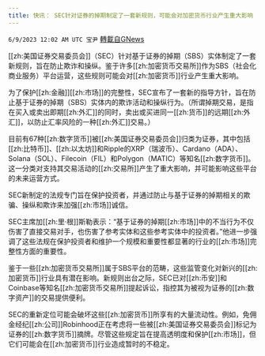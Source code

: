 ```yaml
---
title: 快讯： SEC针对证券的掉期制定了一套新规则，可能会对加密货币行业产生重大影响
---
```

`6/9/2023 12:02 AM UTC 宝尹` [轉載自GNews](https://gnews.org/articles/1369850)

[[zh:美国证券交易委员会]]（SEC）针对基于证券的掉期（SBS）实体制定了一套新规则，旨在防止欺诈和操纵。鉴于许多[[zh:加密货币交易所]]作为SBS（社会化商业服务）平台运营，这些规则可能会对[[zh:加密货币]]行业产生重大影响。

为了保护[[zh:金融]][[zh:市场]]的完整性，SEC宣布了一套新的指导方针，旨在防止基于证券的掉期（SBS）实体内的欺诈活动和操纵行为。（所谓掉期交易，是指在买入或卖出即期[[zh:外汇]]的同时，卖出或买进同一[[zh:货币]]的远期[[zh:外汇]]，以防止汇率风险的一种[[zh:外汇]]交易。）

目前有67种[[zh:数字货币]]被[[zh:美国证券交易委员会]]归类为证券，其中包括[[zh:比特币]]、[[zh:以太坊]]和Ripple的XRP（瑞波币）、Cardano（ADA）、Solana（SOL）、Filecoin（FIL）和Polygon（MATIC）等知名[[zh:数字货币]]。这一分类对支持其交易活动的[[zh:交易所]]产生了重大影响，并可能影响这些平台的未来运营方式。

SEC新制定的法规专门旨在保护投资者，并通过防止与基于证券的掉期相关的欺骗、操纵和欺诈来加强[[zh:市场]]诚信。

SEC主席加[[zh:里·根]]斯勒表示：“基于证券的掉期[[zh:市场]]中的不当行为不仅伤害了直接交易对手，也伤害了参考实体和这些参考实体中的投资者。”他进一步强调了这些法规在保护投资者和维护一个规模和重要性都显著的行业的[[zh:市场]]完整性方面的重要性。

鉴于一些[[zh:加密货币交易所]]属于SBS平台的范畴，这些监管变化对新兴的[[zh:加密货币]]行业具有潜在影响。新规则出台之际，SEC已对[[zh:币安]]和Coinbase等知名[[zh:加密货币交易所]]提起诉讼，指控其为被视为证券的[[zh:数字资产]]的交易提供便利。

SEC的重新定位可能会破坏这些[[zh:加密货币]]所享有的大量流动性。例如，免佣金经纪[[zh:公司]]Robinhood正在考虑将一些被[[zh:美国证券交易委员会]]标记为证券的[[zh:数字货币]]摘牌。尽管这些规定旨在提高透明度和保护[[zh:市场]]，但它们可能会在[[zh:加密货币]]行业造成暂时的不稳定。
